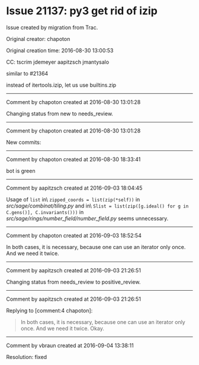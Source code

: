 # Issue 21137: py3 get rid of izip

Issue created by migration from Trac.

Original creator: chapoton

Original creation time: 2016-08-30 13:00:53

CC:  tscrim jdemeyer aapitzsch jmantysalo

similar to #21364

instead of itertools.izip, let us use builtins.zip


---

Comment by chapoton created at 2016-08-30 13:01:28

Changing status from new to needs_review.


---

Comment by chapoton created at 2016-08-30 13:01:28

New commits:


---

Comment by chapoton created at 2016-08-30 18:33:41

bot is green


---

Comment by aapitzsch created at 2016-09-03 18:04:45

Usage of `list` in\\
`zipped_coords = list(zip(*self))` in *src/sage/combinat/tiling.py* and in\\
`Slist = list(zip([g.ideal() for g in C.gens()], C.invariants()))` in *src/sage/rings/number_field/number_field.py* seems unnecessary.


---

Comment by chapoton created at 2016-09-03 18:52:54

In both cases, it is necessary, because one can use an iterator only once.
And we need it twice.


---

Comment by aapitzsch created at 2016-09-03 21:26:51

Changing status from needs_review to positive_review.


---

Comment by aapitzsch created at 2016-09-03 21:26:51

Replying to [comment:4 chapoton]:
> In both cases, it is necessary, because one can use an iterator only once.
> And we need it twice.
Okay.


---

Comment by vbraun created at 2016-09-04 13:38:11

Resolution: fixed
